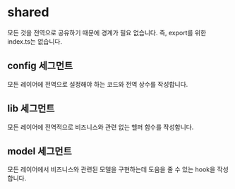 # shared

모든 것을 전역으로 공유하기 때문에 경계가 필요 없습니다. 즉, export를 위한 index.ts는 없습니다.

## config 세그먼트

모든 레이어에 전역으로 설정해야 하는 코드와 전역 상수를 작성합니다.

## lib 세그먼트

모든 레이어에 전역적으로 비즈니스와 관련 없는 헬퍼 함수를 작성합니다.

## model 세그먼트

모든 레이어에서 비즈니스와 관련된 모델을 구현하는데 도움을 줄 수 있는 hook을 작성합니다.
